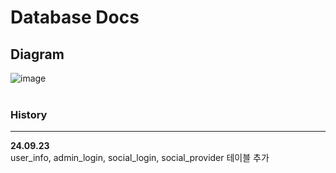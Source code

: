 # Database Docs

## Diagram
![image](https://github.com/user-attachments/assets/cf42188f-a8e5-4f9b-b671-0438491dd87e)<br/><br/>


### History

---
<b>24.09.23</b></br>
user_info, admin_login, social_login, social_provider 테이블 추가<br/>
